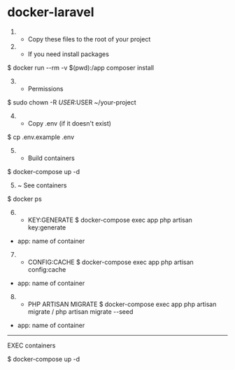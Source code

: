 # docker-laravel

1. - Copy these files to the root of your project

2. - If you need install packages

$ docker run --rm -v $(pwd):/app composer install

3. - Permissions

$ sudo chown -R $USER:$USER ~/your-project

4. - Copy .env (if it doesn't exist)

$ cp .env.example .env

5. - Build containers

$ docker-compose up -d

5. ~ See containers

$ docker ps

6. - KEY:GENERATE
$ docker-compose exec app php artisan key:generate
* app: name of container

7. - CONFIG:CACHE
$ docker-compose exec app php artisan config:cache
* app: name of container

8. - PHP ARTISAN MIGRATE
$ docker-compose exec app php artisan migrate / php artisan migrate --seed
* app: name of container

------------------------------------------------------------------------------------

EXEC containers

$ docker-compose up -d